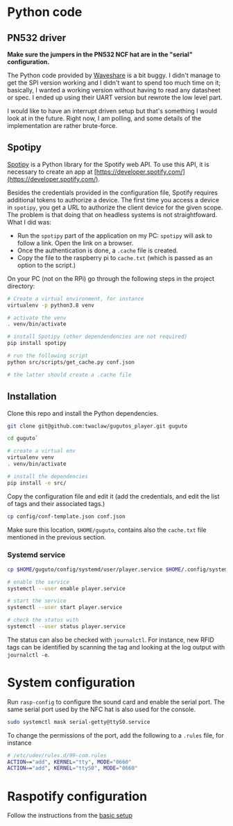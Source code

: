 # Python code

## PN532 driver

**Make sure the jumpers in the PN532 NCF hat are in the "serial" configuration.**

The Python code provided by [Waveshare](https://www.waveshare.com/wiki/PN532_NFC_HAT)
is a bit buggy. I didn't manage to get the SPI version working and I didn't want to spend too much time on it; basically, I wanted a working version without having to read any datasheet or spec. I ended up using their UART version but rewrote the low level part.

I would like to have an interrupt driven setup but that's something I would look at in the future. Right now, I am polling, and some details of the implementation are rather brute-force.


## Spotipy

[Spotipy](https://spotipy.readthedocs.io/en/latest/) is a Python library for the Spotify web API. To use this API, it is necessary to create an app at [https://developer.spotify.com/](https://developer.spotify.com/).

Besides the credentials provided in the configuration file, Spotify requires additional tokens to authorize a device. The first time you access a device in `spotipy`, you get a URL to authorize the client device for the given scope. The problem is that doing that on headless systems is not straightfoward. What I did was:

* Run the `spotipy` part of the application on my PC: `spotipy` will ask to follow a link. Open the link on a browser.
* Once the authentication is done, a `.cache` file is created.
* Copy the file to the raspberry pi to `cache.txt` (which is passed as an option to the script.)

On your PC (not on the RPi) go through the following steps in the project directory:

```bash
# Create a virtual environment, for instance
virtualenv -p python3.8 venv

# activate the venv
. venv/bin/activate

# install Spotipy (other dependendencies are not required)
pip install spotipy

# run the following script
python src/scripts/get_cache.py conf.json

# the latter should create a .cache file
```

## Installation

Clone this repo and install the Python dependencies.

```bash
git clone git@github.com:twaclaw/gugutos_player.git guguto

cd guguto`

# create a virtual env
virtualenv venv
. venv/bin/activate

# install the dependencies
pip install -e src/
```

Copy the configuration file and edit it (add the credentials, and edit the list of tags and their associated tags.)

```bash
cp config/conf-template.json conf.json
```

Make sure this location, `$HOME/guguto`, contains also the `cache.txt` file mentioned in the previous section.

### Systemd service

```bash
cp $HOME/guguto/config/systemd/user/player.service $HOME/.config/systemd/user

# enable the service
systemctl --user enable player.service

# start the service
systemctl --user start player.service

# check the status with
systemctl --user status player.service
```

The status can also be checked with `journalctl`. For instance, new RFID tags can be identified by scanning the tag and looking at the log output with `journalctl -e`.

# System configuration

Run `rasp-config` to configure the sound card and enable the serial port. The same serial port used by the NFC hat is also used for the console.

```bash
sudo systemctl mask serial-getty@ttyS0.service
```

To change the permissions of the port, add the following to a `.rules` file, for instance

```bash
# /etc/udev/rules.d/99-com.rules
ACTION=="add", KERNEL="tty", MODE="0660"
ACTION=="add", KERNEL="ttyS0", MODE="0660"
```

# Raspotify configuration

Follow the instructions from the [basic setup](https://github.com/dtcooper/raspotify/wiki/Basic-Setup-Guide)

<!-- #/etc/asound.conf
defaults.pcm.card 3
defaults.ctl.card 3
defaults.pcm.dmix.rate 32000
defaults.pcm.dmix.format S16_LE -->
